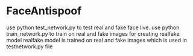 # FaceAntispoof
use python test_network.py to test real and fake face live.
use python train_network.py to train on real and fake images for creating realfake model
realfake.model is trained on real and fake images which is used in testnetwork.py file
